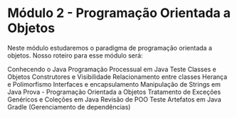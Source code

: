 # Módulo 2 - Programação Orientada a Objetos

Neste módulo estudaremos o paradigma de programação orientada a objetos. Nosso roteiro para esse módulo será:

Conhecendo o Java
Programação Processual em Java
Teste
Classes e Objetos
Construtores e Visibilidade
Relacionamento entre classes
Herança e Polimorfismo
Interfaces e encapsulamento
Manipulação de Strings em Java
Prova - Programação Orientada a Objetos
Tratamento de Exceções
Genéricos e Coleções em Java
Revisão de POO
Teste
Artefatos em Java
Gradle (Gerenciamento de dependências)